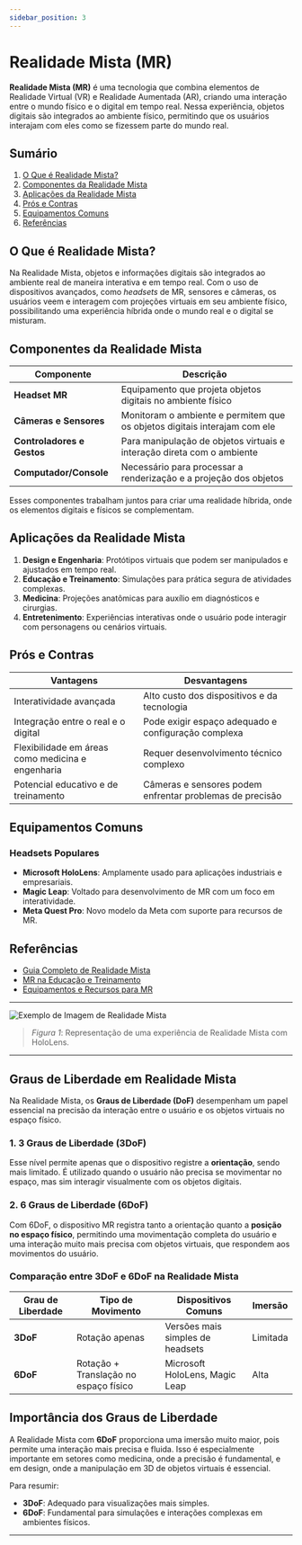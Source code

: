 ```yaml
---
sidebar_position: 3
---
```

# Realidade Mista (MR)

**Realidade Mista (MR)** é uma tecnologia que combina elementos de Realidade Virtual (VR) e Realidade Aumentada (AR), criando uma interação entre o mundo físico e o digital em tempo real. Nessa experiência, objetos digitais são integrados ao ambiente físico, permitindo que os usuários interajam com eles como se fizessem parte do mundo real.

## Sumário
1. [O Que é Realidade Mista?](#o-que-é-realidade-mista)
2. [Componentes da Realidade Mista](#componentes-da-realidade-mista)
3. [Aplicações da Realidade Mista](#aplicações-da-realidade-mista)
4. [Prós e Contras](#prós-e-contras)
5. [Equipamentos Comuns](#equipamentos-comuns)
6. [Referências](#referências)

## O Que é Realidade Mista?

Na Realidade Mista, objetos e informações digitais são integrados ao ambiente real de maneira interativa e em tempo real. Com o uso de dispositivos avançados, como _headsets_ de MR, sensores e câmeras, os usuários veem e interagem com projeções virtuais em seu ambiente físico, possibilitando uma experiência híbrida onde o mundo real e o digital se misturam.

## Componentes da Realidade Mista

| Componente           | Descrição                                                                 |
|----------------------|---------------------------------------------------------------------------|
| **Headset MR**       | Equipamento que projeta objetos digitais no ambiente físico               |
| **Câmeras e Sensores** | Monitoram o ambiente e permitem que os objetos digitais interajam com ele |
| **Controladores e Gestos** | Para manipulação de objetos virtuais e interação direta com o ambiente |
| **Computador/Console** | Necessário para processar a renderização e a projeção dos objetos        |

Esses componentes trabalham juntos para criar uma realidade híbrida, onde os elementos digitais e físicos se complementam.

## Aplicações da Realidade Mista

1. **Design e Engenharia**: Protótipos virtuais que podem ser manipulados e ajustados em tempo real.
2. **Educação e Treinamento**: Simulações para prática segura de atividades complexas.
3. **Medicina**: Projeções anatômicas para auxílio em diagnósticos e cirurgias.
4. **Entretenimento**: Experiências interativas onde o usuário pode interagir com personagens ou cenários virtuais.

## Prós e Contras

| Vantagens                                    | Desvantagens                                    |
|----------------------------------------------|-------------------------------------------------|
| Interatividade avançada                       | Alto custo dos dispositivos e da tecnologia     |
| Integração entre o real e o digital           | Pode exigir espaço adequado e configuração complexa |
| Flexibilidade em áreas como medicina e engenharia | Requer desenvolvimento técnico complexo      |
| Potencial educativo e de treinamento         | Câmeras e sensores podem enfrentar problemas de precisão |

## Equipamentos Comuns

### Headsets Populares
- **Microsoft HoloLens**: Amplamente usado para aplicações industriais e empresariais.
- **Magic Leap**: Voltado para desenvolvimento de MR com um foco em interatividade.
- **Meta Quest Pro**: Novo modelo da Meta com suporte para recursos de MR.

## Referências
- [Guia Completo de Realidade Mista](https://www.exemplo.com.br)
- [MR na Educação e Treinamento](https://www.educacaoMR.com)
- [Equipamentos e Recursos para MR](https://www.hardwareMR.com)

---

![Exemplo de Imagem de Realidade Mista](https://encrypted-tbn0.gstatic.com/shopping?q=tbn:ANd9GcTHLG06GfmeU8Eq8PfxNMFgqFO5XbGOiAsG2f9R64QeY5Rx7DyeLR6n1-4wXPA5wCkqvAlizC7-TALFfBRHgOQEGOGQO9Zj5LUBlfLb4r2CBM97uBRg9gXs)

> *Figura 1*: Representação de uma experiência de Realidade Mista com HoloLens.

---

## Graus de Liberdade em Realidade Mista

Na Realidade Mista, os **Graus de Liberdade (DoF)** desempenham um papel essencial na precisão da interação entre o usuário e os objetos virtuais no espaço físico.

### 1. 3 Graus de Liberdade (3DoF)
Esse nível permite apenas que o dispositivo registre a **orientação**, sendo mais limitado. É utilizado quando o usuário não precisa se movimentar no espaço, mas sim interagir visualmente com os objetos digitais.

### 2. 6 Graus de Liberdade (6DoF)
Com 6DoF, o dispositivo MR registra tanto a orientação quanto a **posição no espaço físico**, permitindo uma movimentação completa do usuário e uma interação muito mais precisa com objetos virtuais, que respondem aos movimentos do usuário.

### Comparação entre 3DoF e 6DoF na Realidade Mista

| Grau de Liberdade | Tipo de Movimento                    | Dispositivos Comuns               | Imersão       |
|-------------------|--------------------------------------|-----------------------------------|---------------|
| **3DoF**          | Rotação apenas                      | Versões mais simples de headsets  | Limitada      |
| **6DoF**          | Rotação + Translação no espaço físico | Microsoft HoloLens, Magic Leap   | Alta          |

## Importância dos Graus de Liberdade

A Realidade Mista com **6DoF** proporciona uma imersão muito maior, pois permite uma interação mais precisa e fluida. Isso é especialmente importante em setores como medicina, onde a precisão é fundamental, e em design, onde a manipulação em 3D de objetos virtuais é essencial.

Para resumir:

- **3DoF**: Adequado para visualizações mais simples.
- **6DoF**: Fundamental para simulações e interações complexas em ambientes físicos.

---